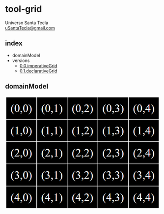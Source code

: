# tool-grid
Universo Santa Tecla  
[uSantaTecla@gmail.com](mailto:uSantaTecla@gmail.com) 

## index

- domainModel
- versions
    - [0.0.imperativeGrid](./docs/0.0.imperativeGrid/README.md)
    - [0.1.declarativeGrid](./docs/0.1.declarativeGrid/README.md)

## domainModel

![grid](./docs/images/grid.png)